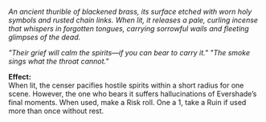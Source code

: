

_An ancient thurible of blackened brass, its surface etched with worn holy symbols and rusted chain links. When lit, it releases a pale, curling incense that whispers in forgotten tongues, carrying sorrowful wails and fleeting glimpses of the dead._

_"Their grief will calm the spirits—if you can bear to carry it."_
_"The smoke sings what the throat cannot."_

**Effect:**  
When lit, the censer pacifies hostile spirits within a short radius for one scene. However, the one who bears it suffers hallucinations of Evershade’s final moments.
When used, make a Risk roll. One a 1, take a Ruin if used more than once without rest.
